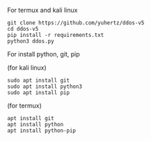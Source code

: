 For termux and kali linux
```
git clone https://github.com/yuhertz/ddos-v5
cd ddos-v5
pip install -r requirements.txt
python3 ddos.py
```

For install python, git, pip

(for kali linux)
```
sudo apt install git
sudo apt install python3
sudo apt install pip
```

(for termux)
```
apt install git
apt install python
apt install python-pip
```
